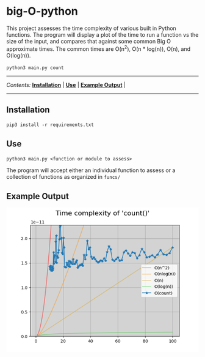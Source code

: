 # big-O-python
This project assesses the time complexity of various built in Python functions. The program will display a plot of the time to run a function vs the size of the input, and compares that against some common Big O approximate times. The common times are O(n<sup>2</sup>), O(n * log(n)), O(n), and O(log(n)).

`python3 main.py count`

---

_Contents:_
**[Installation](#installation)** |
**[Use](#use)** |
**[Example Output](#example)** |

---


## Installation
`pip3 install -r requirements.txt`

## Use
`python3 main.py <function or module to assess>`

The program will accept either an individual function to assess or a collection of functions as organized in `funcs/`

## Example Output
![alt text](images/count.png)
